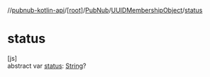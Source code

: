//[pubnub-kotlin-api](../../../../index.md)/[[root]](../../index.md)/[PubNub](../index.md)/[UUIDMembershipObject](index.md)/[status](status.md)

# status

[js]\
abstract var [status](status.md): [String](https://kotlinlang.org/api/latest/jvm/stdlib/kotlin-stdlib/kotlin/-string/index.html)?

